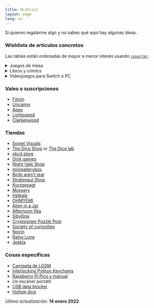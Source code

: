 ```yaml
---
title: Wishlist
layout: page
lang: es
---
```


Si quieres regalarme algo y no sabes qué aquí hay algunas ideas.

### Wishlists de artículos concretos

Las tablas están ordenadas de mayor a menor interés usando [`resorter`](https://www.gwern.net/Resorter).

<details markdown="1">
<summary markdown="1">
Juegos de mesa
</summary>
Puedes ver más cosas en [mi perfil de BoardGameGeek](https://boardgamegeek.com/user/mx_psi).

| Juego de mesa                         | Cuantil |
|---------------------------------------|---------|
| Cartographers: A Roll Player Tale     | 5       |
| Machi Koro Legacy                     | 5       |
| The Chameleon                         | 5       |
| Wingspan                              | 5       |
| The Emerald Flame                     | 4       |
| The Crew: The Quest for Planet Nine   | 4       |
| Chronicle                             | 4       |
| Dinosaur Island                       | 4       |
| Ex Libris                             | 4       |
| Summit: The Board Game                | 4       |
| Black Orchestra                       | 3       |
| Deception: Murder in Hong Kong        | 3       |
| Disney Villainous                     | 3       |
| Gloomhaven: Jaws of the Lion          | 3       |
| Obscurio                              | 3       |
| PARKS                                 | 3       |
| Spirit Island                         | 3       |
| Escape from the Aliens in Outer Space | 2       |
| In a Grove                            | 2       |
| Nyctophobia                           | 2       |
| Seize the Bean                        | 2       |
| Gloomhaven                            | 1       |
| Sherlock Holmes Consulting Detective  | 1       |
| Sid Meier's Civilization: A New Dawn  | 1       |
| Splendor                              | 1       |
| The Resistance: Avalon                | 1       |

</details>

<details markdown="1">
<summary markdown="1" >
Libros y cómics
</summary>
Puedes ver más cosas en [mi perfil de Goodreads](https://www.goodreads.com/user/show/23538284-psi).

| Libro o cómic               | Autor/a               | Cuantil |
|-----------------------------|-----------------------|---------|
| Wilder Mann                 | Charles Fréger        | 5       |
| Wings of Renewal            | Claudie Arseneault    | 5       |
| Bullshit Jobs               | David Graeber         | 4       |
| The Geography of Morals     | Owen J. Flanagan      | 4       |
| How To                      | Randall Munroe        | 4       |
| Monstress                   | Marjorie M. Liu       | 3       |
| The Refrigerator Monologues | Catherynne M. Valente | 3       |
| We Have No Idea             | Jorge Cham            | 3       |
| Economics: The User's Guide | Ha-Joon Chang         | 2       |
| Ghost Work                  | Mary L. Gray          | 2       |
| Time Biases                 | Meghan Sullivan       | 2       |
| Cloud Atlas                 | David Mitchell        | 1       |
| Do Colors Exist             | Seth Cottrell         | 1       |
| Fábulas #2                  | Bill Willingham       | 1       |
| Les Diners de Gala          | Salvador Dalí         | 1       |

</details>

<details markdown="1">
<summary markdown="1">
Videojuegos para Switch o PC
</summary>

| Videojuego               | Cuantil |
| ------------------------ | ------- |
| Yoshi's Crafted World    | 5       |
| Crusader Kings III       | 4       |
| Into the breach          | 4       |
| Cuphead                  | 3       |
| Diablo III               | 3       |
| L.A. Noire               | 3       |
| Splatoon 2               | 3       |
| Townscaper               | 3       |
| Cave Story +             | 2       |
| Celeste                  | 2       |
| Overland                 | 2       |
| Sonic Mania Plus         | 2       |
| Hotline Miami Collection | 1       |
| Kentucky Route Zero      | 1       |
| Superhot                 | 1       |

</details>

### Vales o suscripciones

- [Filmin](https://www.filmin.es/premium)
- [Uncanny](https://uncannymagazine.com/)
- [Apex](https://www.apex-magazine.com/)
- [Lightspeed](http://www.lightspeedmagazine.com/)
- [Clarkeswood](http://clarkesworldmagazine.com/)

### Tiendas

- [Soviet Visuals](https://shop.sovietvisuals.com/)
- [The Dice Shop](http://www.mathartfun.com/DiceShop.html) or [The Dice lab](http://thedicelab.com)
- [xkcd store](https://store.xkcd.com/)
- [Oink games](https://oinkgms.com/en/)
- [Night Vale Shop](https://topatoco.com/collections/wtnv)
- [minigallerybox](https://www.minigallerybox.com/)
- [Birds aren't real](https://birdsarentreal.com/)
- [Stratonaut Shop](https://stratonaut.shop/pages/about-us)
- [Kurzgesagt](https://shop-eu.kurzgesagt.org)
- [Mossery](https://www.mossery.co)
- [Heikala](https://heikala.com/)
- [OHMYEMI](https://store.ohmyemi.com/products)
- [Alien in a Jar](https://www.etsy.com/shop/AlienInAJar)
- [Afternoon fika](https://www.afternoonfika.com)
- [Sibylline](https://www.sibyllinemeynet.com/shop.html)
- [Cryptogram Puzzle Post](https://cryptogrampuzzlepost.bigcartel.com/category/annual-subscriptions)
- [Society of curiosities](https://www.societyofcuriosities.com)
- [Noirin](https://noririn.shop/)
- [Rainy Lune](https://rainylune.com/)
- [Jeekla](https://linktr.ee/jeekla)

### Cosas específicas

- [Camiseta de LGSM](https://housmans.com/product/pits-perverts-t-shirt/)
- [Interlocking Python Keychains](https://www.etsy.com/listing/610156697/cute-interlocking-ball-python-keychains)
- [Raspberry Pi Pico y manual](https://www.raspberrypi.org/products/micropython-pico/)
- Un escáner portátil
- [USB data blocker](https://portablepowersupplies.co.uk/product/usb-data-blocker)
- [Hollow dice](https://dndwow.com/hollow-dice-HZAR)

_Ultima actualización:_ **14 enero 2022**
